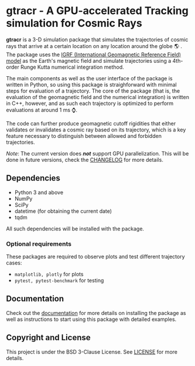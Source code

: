 # gtracr - A **G**PU-accelerated **Tra**cking simulation for **C**osmic **R**ays

**gtracr** is a 3-D simulation package that simulates the trajectories of cosmic rays that arrive at a certain location on any location around the globe :earth_americas: . The package uses the [IGRF (International Geomagnetic Reference Field) model](https://www.ngdc.noaa.gov/IAGA/vmod/igrf.html) as the Earth's magnetic field and simulate trajectories using a 4th-order Runge Kutta numerical integration method.

The main components as well as the user interface of the package is written in Python, so using this package is straighforward with minimal steps for evaluation of a trajectory. The core of the package (that is, the evaluation of the geomagnetic field and the numerical integration) is written in C++, however, and as such each trajectory is optimized to perform evaluations at around 1 ms :watch:. 

The code can further produce geomagnetic cutoff rigidities that either validates or invalidates a cosmic ray based on its trajectory, which is a key feature necessary to distinguish between allowed and forbidden trajectories.

*Note*: The current version does ***not*** support GPU parallelization. This will be done in future versions, check the [CHANGELOG](CHANGELOG) for more details.

## Dependencies

- Python 3 and above
- NumPy
- SciPy
- datetime (for obtaining the current date)
- tqdm

All such dependencies will be installed with the package.

### Optional requirements

These packages are required to observe plots and test different trajectory cases:

- `matplotlib, plotly` for plots  
- `pytest, pytest-benchmark` for testing
<!-- 
## Installation

The package can be installed by using **pip**:

```
pip install gtracr
``` -->

## Documentation

Check out the [documentation](docs) for more details on installing the package as well as instructions to start using this package with detailed examples. 

## Copyright and License

This project is under the BSD 3-Clause License. See [LICENSE](LICENSE) for more details.
